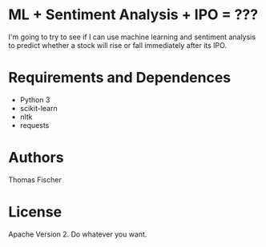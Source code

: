 # ML + Sentiment Analysis + IPO = ???
I'm going to try to see if I can use machine learning and sentiment analysis to predict whether a stock will rise or fall immediately after its IPO.

# Requirements and Dependences

* Python 3
* scikit-learn
* nltk
* requests

# Authors

Thomas Fischer

# License

Apache Version 2. Do whatever you want.
